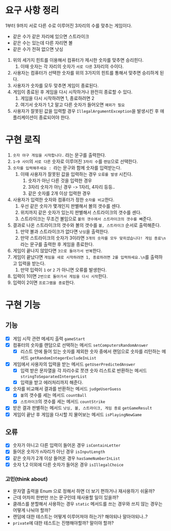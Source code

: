 # 요구 사항 정리

1부터 9까지 서로 다른 수로 이루어진 3자리의 수를 맞추는 게임이다.

* 같은 수가 같은 자리에 있으면 스트라이크
* 같은 수는 있는데 다른 자리면 볼
* 같은 수가 전혀 없으면 낫싱

1. 위의 세가지 힌트를 이용해서 컴퓨터가 제시한 숫자를 맞추면 승리힌다.
    1. 이때 숫자는 각 자리의 숫자가 `서로 다른` 3자리의 수이다.
2. 사용자는 컴퓨터가 선택한 숫자를 위의 3가지의 힌트를 통해서 맞추면 승리하게 된다.
3. 사용자가 숫자를 모두 맞추면 게임이 종료된다.
4. 게임이 종료된 후 게임을 다시 시작하거나 완전히 종료할 수 있다.
    1. 게임을 다시 시작하려면 1, 종료하려면 2
    2. 여기서 숫자가 1,2 말고 다른 숫자가 들어오면 `예외가 필요`
5. 사용자가 잘못된 값을 입력할 경우 `IllegalArgumentException`을 발생시킨 후 애플리케이션이 종료되어야 한다.

# 구현 로직

1. `숫자 야구 게임을 시작합니다.` 라는 문구를 출력한다.
2. `1~9 사이`의 `서로 다른` 숫자로 이루어진 `3자리 수`를 `랜덤`으로 선택한다.
3. `숫자를 입력해주세요 : `라는 문구와 함께 숫자를 입력받는다.
    1. 이때 사용자가 잘못된 값을 입력하는 경우 `오류를 발생` 시킨다.
        1. 숫자가 아닌 다른 것을 입력한 경우
        2. 3자리 숫자가 아닌 경우 -> 1자리, 4자리 등등..
        3. 같은 숫자를 2개 이상 입력한 경우
4. 사용자가 입력한 숫자와 컴퓨터가 정한 `숫자를 비교`한다.
    1. 우선 같은 숫자가 몇개인지 판별해서 볼의 갯수를 센다.
    2. 위치까지 같은 숫자가 있는지 판별해서 스트라이크의 갯수를 센다.
    3. 스트라이크는 무조건 볼임으로 `볼의 갯수에서 스트라이크의 갯수를 빼`준다.
5. 결과로 나온 스트라이크의 갯수와 볼의 갯수를 `볼, 스트라이크` 순서로 출력해준다.
    1. 만약 볼과 스트라이크가 없다면 `낫싱`을 출력한다.
    2. 만약 스트라이크의 숫자가 3이라면 `3개의 숫자를 모두 맞히셨습니다! 게임 종료\n` 라는 문구를 출력한 후 게임을 종료한다.
6. 게임이 끝나지 않았다면 `3으로 돌아가서 반복`한다.
7. 게임이 끝났다면 `게임을 새로 시작하려면 1, 종료하려면 2를 입력하세요.\n`를 출력하고 입력을 받는다.
    1. 만약 입력이 `1` or `2` 가 아니면 오류를 발생한다.
8. 입력이 1이면 `2번으로 돌아가서 게임을 다시 시작`한다.
9. 입력이 2이면 `프로그램을 종료`한다.

# 구현 기능

## 기능

- [x] 게임 시작 관련 메세지 출력 `gameStart` 
- [x] 컴퓨터의 숫자를 랜덤으로 선택하는 메서드 `setComputersRandomAnswer`
    - [x] 리스트 안에 들어 있는 숫자를 제외한 숫자 중에서 랜덤으로 숫자를 리턴하는 메서드 `getRandomIntegerExcludeInList`
- [x] 게임에서 사용자의 입력을 받는 메서드 `getUserPredictedAnswer`
    - [x] 입력 받은 문자열을 각 자리수로 쪼갠 숫자 리스트로 반환하는 메서드 `stringToSeparatedIntergerList`
    - [x] 입력을 받고 에러처리까지 해준다.
- [x] 숫자를 비교해서 결과를 반환하는 메서드 `judgeUserGuess`
    - [x] `볼`의 갯수를 세는 메서드 `countBall`
    - [x] `스트라이크`의 갯수를 세는 메서드 `countStrike`
- [x] 받은 결과 판별하는 메서드 `낫싱, 볼, 스트라이크, 게임 종료` `getGameResult`
- [x] 게임이 끝난 후 게임을 다시할 지 물어보는 메서드 `isPlayingNewGame`

## 오류

- [x] 숫자가 아니고 다른 입력이 들어온 경우 `isContainLetter`
- [x] 들어온 숫자가 n자리가 아닌 경우 `isInputLength`
- [x] 같은 숫자가 2개 이상 들어온 경우 `hasSameNumberInList`
- [x] 숫자 1,2 이외에 다른 숫자가 들어온 경우 `isIllegalChoice`

### 고민(think about)

* 문자열 출력을 Enum 으로 정해서 하면 더 보기 편하거나 재사용하기 쉬울까?
* 근데 어차피 한번만 쓰는 문구인데 재사용할 일이 있을까?
* 클래스를 분할해서 사용하는 경우 `static` 메서드를 쓰는 경우와 쓰지 않는 경우는 어떻게 나눠야 할까?
* 랜덤에 대한 테스트는 어떻게 이루어져야 하는가? 해야되나 말아야되나..?
* `private`에 대한 테스트는 진행해야할까? 말이야 할까?